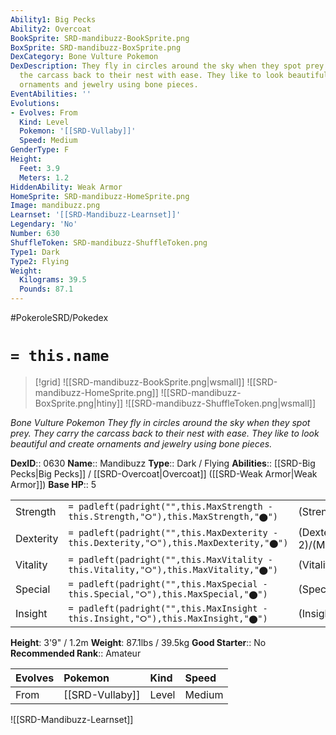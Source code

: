 ```yaml
---
Ability1: Big Pecks
Ability2: Overcoat
BookSprite: SRD-mandibuzz-BookSprite.png
BoxSprite: SRD-mandibuzz-BoxSprite.png
DexCategory: Bone Vulture Pokemon
DexDescription: They fly in circles around the sky when they spot prey. They carry
  the carcass back to their nest with ease. They like to look beautiful and create
  ornaments and jewelry using bone pieces.
EventAbilities: ''
Evolutions:
- Evolves: From
  Kind: Level
  Pokemon: '[[SRD-Vullaby]]'
  Speed: Medium
GenderType: F
Height:
  Feet: 3.9
  Meters: 1.2
HiddenAbility: Weak Armor
HomeSprite: SRD-mandibuzz-HomeSprite.png
Image: mandibuzz.png
Learnset: '[[SRD-Mandibuzz-Learnset]]'
Legendary: 'No'
Number: 630
ShuffleToken: SRD-mandibuzz-ShuffleToken.png
Type1: Dark
Type2: Flying
Weight:
  Kilograms: 39.5
  Pounds: 87.1
---
```


#PokeroleSRD/Pokedex

# `= this.name`

> [!grid]
> ![[SRD-mandibuzz-BookSprite.png|wsmall]]
> ![[SRD-mandibuzz-HomeSprite.png]]
> ![[SRD-mandibuzz-BoxSprite.png|htiny]]
> ![[SRD-mandibuzz-ShuffleToken.png|wsmall]]


*Bone Vulture Pokemon*
*They fly in circles around the sky when they spot prey. They carry the carcass back to their nest with ease. They like to look beautiful and create ornaments and jewelry using bone pieces.*

**DexID**:: 0630
**Name**:: Mandibuzz
**Type**:: Dark / Flying
**Abilities**:: [[SRD-Big Pecks|Big Pecks]] / [[SRD-Overcoat|Overcoat]] ([[SRD-Weak Armor|Weak Armor]])
**Base HP**:: 5

|           |                                                                                        |                                          |
| --------- | -------------------------------------------------------------------------------------- | ---------------------------------------- |
| Strength  | `= padleft(padright("",this.MaxStrength - this.Strength,"⭘"),this.MaxStrength,"⬤")`    | (Strength::2)/(MaxStrength::4)   |
| Dexterity | `= padleft(padright("",this.MaxDexterity - this.Dexterity,"⭘"),this.MaxDexterity,"⬤")` | (Dexterity:: 2)/(MaxDexterity::5) |
| Vitality  | `= padleft(padright("",this.MaxVitality - this.Vitality,"⭘"),this.MaxVitality,"⬤")`    | (Vitality::3)/(MaxVitality::6)   |
| Special   | `= padleft(padright("",this.MaxSpecial - this.Special,"⭘"),this.MaxSpecial,"⬤")`       | (Special::2)/(MaxSpecial::4)     |
| Insight   | `= padleft(padright("",this.MaxInsight - this.Insight,"⭘"),this.MaxInsight,"⬤")`       | (Insight::3)/(MaxInsight::6)     |

**Height**: 3'9" / 1.2m
**Weight**: 87.1lbs / 39.5kg
**Good Starter**:: No
**Recommended Rank**:: Amateur

| Evolves   | Pokemon         | Kind   | Speed   |
|:----------|:----------------|:-------|:--------|
| From      | [[SRD-Vullaby]] | Level  | Medium  |

![[SRD-Mandibuzz-Learnset]]